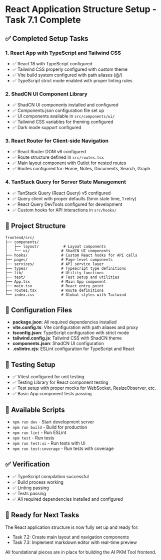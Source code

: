 # React Application Structure Setup - Task 7.1 Complete

## ✅ Completed Setup Tasks

### 1. React App with TypeScript and Tailwind CSS
- ✅ React 18 with TypeScript configured
- ✅ Tailwind CSS properly configured with custom theme
- ✅ Vite build system configured with path aliases (@/)
- ✅ TypeScript strict mode enabled with proper linting rules

### 2. ShadCN UI Component Library
- ✅ ShadCN UI components installed and configured
- ✅ Components.json configuration file set up
- ✅ UI components available in `src/components/ui/`
- ✅ Tailwind CSS variables for theming configured
- ✅ Dark mode support configured

### 3. React Router for Client-side Navigation
- ✅ React Router DOM v6 configured
- ✅ Route structure defined in `src/routes.tsx`
- ✅ Main layout component with Outlet for nested routes
- ✅ Routes configured for: Home, Notes, Documents, Search, Graph

### 4. TanStack Query for Server State Management
- ✅ TanStack Query (React Query) v5 configured
- ✅ Query client with proper defaults (5min stale time, 1 retry)
- ✅ React Query DevTools configured for development
- ✅ Custom hooks for API interactions in `src/hooks/`

## 📁 Project Structure

```
frontend/src/
├── components/
│   ├── layout/           # Layout components
│   └── ui/              # ShadCN UI components
├── hooks/               # Custom React hooks for API calls
├── pages/               # Page-level components
├── services/            # API service layer
├── types/               # TypeScript type definitions
├── lib/                 # Utility functions
├── test/                # Test setup and utilities
├── App.tsx              # Main App component
├── main.tsx             # React entry point
├── routes.tsx           # Route definitions
└── index.css            # Global styles with Tailwind
```

## 🔧 Configuration Files

- **package.json**: All required dependencies installed
- **vite.config.ts**: Vite configuration with path aliases and proxy
- **tsconfig.json**: TypeScript configuration with strict mode
- **tailwind.config.js**: Tailwind CSS with ShadCN theme
- **components.json**: ShadCN UI configuration
- **.eslintrc.cjs**: ESLint configuration for TypeScript and React

## 🧪 Testing Setup

- ✅ Vitest configured for unit testing
- ✅ Testing Library for React component testing
- ✅ Test setup with proper mocks for WebSocket, ResizeObserver, etc.
- ✅ Basic App component tests passing

## 🚀 Available Scripts

- `npm run dev` - Start development server
- `npm run build` - Build for production
- `npm run lint` - Run ESLint
- `npm test` - Run tests
- `npm run test:ui` - Run tests with UI
- `npm run test:coverage` - Run tests with coverage

## ✅ Verification

- ✅ TypeScript compilation successful
- ✅ Build process working
- ✅ Linting passing
- ✅ Tests passing
- ✅ All required dependencies installed and configured

## 🎯 Ready for Next Tasks

The React application structure is now fully set up and ready for:
- Task 7.2: Create main layout and navigation components
- Task 7.3: Implement markdown editor with real-time preview

All foundational pieces are in place for building the AI PKM Tool frontend.